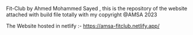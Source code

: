 Fit-Club by Ahmed Mohammed Sayed , this is the repository of the website attached with build file totally with my copyright @AMSA 2023

The Website hosted in netlify :- https://amsa-fitclub.netlify.app/